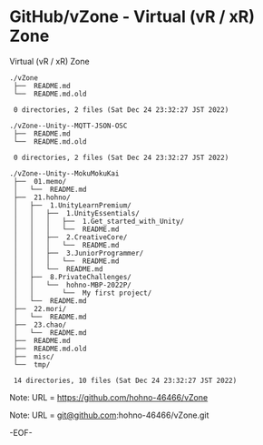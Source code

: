 # GitHub/vZone - Virtual (vR / xR) Zone

Virtual (vR / xR) Zone

    ./vZone
     ├──  README.md
     └──  README.md.old
     
     0 directories, 2 files (Sat Dec 24 23:32:27 JST 2022)

    ./vZone--Unity--MQTT-JSON-OSC
     ├──  README.md
     └──  README.md.old
     
     0 directories, 2 files (Sat Dec 24 23:32:27 JST 2022)

    ./vZone--Unity--MokuMokuKai
     ├──  01.memo/
     │   └──  README.md
     ├──  21.hohno/
     │   ├──  1.UnityLearnPremium/
     │   │   ├──  1.UnityEssentials/
     │   │   │   ├──  1.Get_started_with_Unity/
     │   │   │   └──  README.md
     │   │   ├──  2.CreativeCore/
     │   │   │   └──  README.md
     │   │   ├──  3.JuniorProgrammer/
     │   │   │   └──  README.md
     │   │   └──  README.md
     │   ├──  8.PrivateChallenges/
     │   │   └──  hohno-MBP-2022P/
     │   │       └──  My first project/
     │   └──  README.md
     ├──  22.mori/
     │   └──  README.md
     ├──  23.chao/
     │   └──  README.md
     ├──  README.md
     ├──  README.md.old
     ├──  misc/
     └──  tmp/
     
     14 directories, 10 files (Sat Dec 24 23:32:27 JST 2022)


Note: URL = https://github.com/hohno-46466/vZone

Note: URL = git@github.com:hohno-46466/vZone.git

-EOF-
